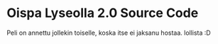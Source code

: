 # Oispa Lyseolla 2.0 Source Code
Peli on annettu jollekin toiselle, koska itse ei jaksanu hostaa.
lollista :D

